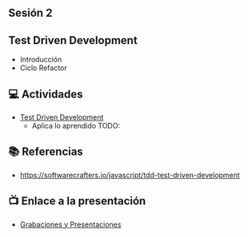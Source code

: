Sesión 2
-

## Test Driven Development

- Introducción
- Ciclo Refactor

## 💻 Actividades
- [Test Driven Development](https://leetcode.com/playground/)
    - Aplica lo aprendido TODO:

## 📚 Referencias
- https://softwarecrafters.io/javascript/tdd-test-driven-development

## 📺 Enlace a la presentación 
- [Grabaciones y Presentaciones](/Grabaciones_y_Presentaciones.md)
